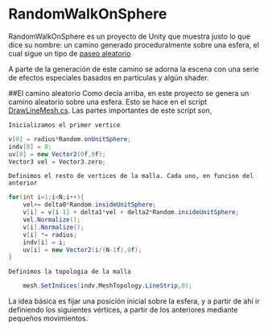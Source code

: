 # RandomWalkOnSphere

RandomWalkOnSphere es un proyecto de Unity que muestra justo lo que dice su nombre: un camino generado proceduralmente sobre una esfera, el cual sigue un tipo de [paseo aleatorio](https://en.wikipedia.org/wiki/Random_walk)

A parte de la generación de este camino se adorna la escena con una serie de efectos especiales basados en partículas y algún shader.

##El camino aleatorio
Como decía arriba, en este proyecto se genera un camino aleatorio sobre una esfera. Esto se hace en el script [DrawLineMesh.cs](/Assets/Scripts/DrawLineMesh.cs). Las partes importantes de este script son,

`Inicializamos el primer vertice`
```csharp
v[0] = radius*Random.onUnitSphere;
indv[0] = 0;
uv[0] = new Vector2(0f,0f);
Vector3 vel = Vector3.zero;
```
`Definimos el resto de vertices de la malla. Cada uno, en funcion del anterior`
```csharp
for(int i=1;i<N;i++){
	vel+= delta0*Random.insideUnitSphere;
	v[i] = v[i-1] + delta1*vel + delta2*Random.insideUnitSphere;
	vel.Normalize();
	v[i].Normalize();
	v[i] *= radius;
	indv[i] = i;
	uv[i] = new Vector2(i/(N-1f),0f);
}
```
`Definimos la topologia de la malla`
```csharp
	mesh.SetIndices(indv,MeshTopology.LineStrip,0);
```

La idea básica es fijar una posición inicial sobre la esfera, y a partir de ahí ir definiendo los siguientes vértices, a partir de los anteriores mediante pequeños movimientos.

